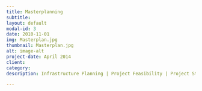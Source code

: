 ```yaml
---
title: Masterplanning
subtitle: 
layout: default
modal-id: 3
date: 2010-11-01
img: Masterplan.jpg
thumbnail: Masterplan.jpg
alt: image-alt
project-date: April 2014
client: 
category: 
description: Infrastructure Planning | Project Feasibility | Project Staging

---
```

